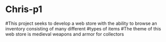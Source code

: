 # Chris-p1

#This project seeks to develop a web store with the ability to browse an inventory consisting of many different 
#types of items
#The theme of this web store is medieval weapons and armor for collectors

